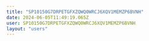 ```yaml
---
title: "SP10150G7DRPETGFXZQWQ0WRCJ6XQV1MEMZP6BVNH"
date: 2024-06-05T11:49:19.065Z
user: SP10150G7DRPETGFXZQWQ0WRCJ6XQV1MEMZP6BVNH
layout: "users"
---
```

    